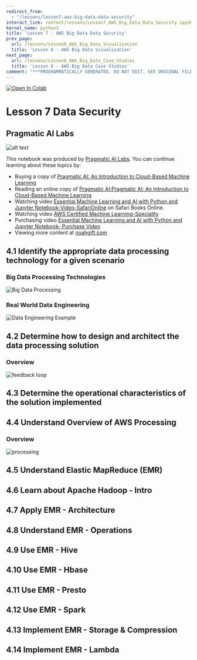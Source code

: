 ```yaml
---
redirect_from:
  - "/lessons/lesson7-aws-big-data-data-security"
interact_link: content/lessons/Lesson7_AWS_Big_Data_Data_Security.ipynb
kernel_name: python3
title: 'Lesson 7 - AWS Big Data Data Security'
prev_page:
  url: /lessons/Lesson6_AWS_Big_Data_Visualization
  title: 'Lesson 6 - AWS Big Data Visualization'
next_page:
  url: /lessons/Lesson8_AWS_Big_Data_Case_Studies
  title: 'Lesson 8 - AWS Big Data Case Studies'
comment: "***PROGRAMMATICALLY GENERATED, DO NOT EDIT. SEE ORIGINAL FILES IN /content***"
---
```


<a href="https://colab.research.google.com/github/paiml/awsbigdata/blob/master/Lesson7_AWS_Big_Data_Data_Security.ipynb" target="_parent"><img src="https://colab.research.google.com/assets/colab-badge.svg" alt="Open In Colab"/></a>

# Lesson 7 Data Security

## Pragmatic AI Labs



![alt text](https://paiml.com/images/logo_with_slogan_white_background.png)

This notebook was produced by [Pragmatic AI Labs](https://paiml.com/).  You can continue learning about these topics by:

*   Buying a copy of [Pragmatic AI: An Introduction to Cloud-Based Machine Learning](http://www.informit.com/store/pragmatic-ai-an-introduction-to-cloud-based-machine-9780134863917)
*   Reading an online copy of [Pragmatic AI:Pragmatic AI: An Introduction to Cloud-Based Machine Learning](https://www.safaribooksonline.com/library/view/pragmatic-ai-an/9780134863924/)
*  Watching video [Essential Machine Learning and AI with Python and Jupyter Notebook-Video-SafariOnline](https://www.safaribooksonline.com/videos/essential-machine-learning/9780135261118) on Safari Books Online.
* Watching video [AWS Certified Machine Learning-Speciality](https://learning.oreilly.com/videos/aws-certified-machine/9780135556597)
* Purchasing video [Essential Machine Learning and AI with Python and Jupyter Notebook- Purchase Video](http://www.informit.com/store/essential-machine-learning-and-ai-with-python-and-jupyter-9780135261095)
*   Viewing more content at [noahgift.com](https://noahgift.com/)


## 4.1 Identify the appropriate data processing technology for a given scenario


### Big Data Processing Technologies

![Big Data Processing](https://user-images.githubusercontent.com/58792/54287663-54e6c700-4563-11e9-9f60-441302bbc929.png)

### Real World Data Engineering

![Data Engineering Example](https://user-images.githubusercontent.com/58792/54398331-d713e000-4676-11e9-9239-4ec35a250734.png)

## 4.2 Determine how to design and architect the data processing solution

### Overview

![feedback loop](https://user-images.githubusercontent.com/58792/54288887-75178580-4565-11e9-8a5c-ba6929012222.png)

## 4.3 Determine the operational characteristics of the solution implemented

## 4.4 Understand Overview of AWS Processing

### Overview
![processing](https://user-images.githubusercontent.com/58792/54293313-fb839580-456c-11e9-848a-b47bdd309430.png)

## 4.5 Understand Elastic MapReduce (EMR)

## 4.6 Learn about Apache Hadoop - Intro

## 4.7 Apply EMR - Architecture

## 4.8 Understand EMR - Operations

## 4.9 Use EMR - Hive



## 4.10 Use EMR - Hbase


## 4.11 Use EMR - Presto


## 4.12 Use EMR - Spark


## 4.13 Implement EMR - Storage & Compression


## 4.14 Implement EMR - Lambda
